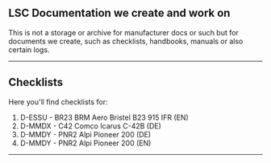 ## LSC Documentation we create and work on

This is not a storage or archive for manufacturer docs or such but for documents we create, such as checklists, handbooks, manuals or also certain logs.

---

## Checklists

Here you'll find checklists for:

1. D-ESSU - BR23 BRM Aero Bristel B23 915 IFR (EN)
2. D-MMDX - C42  Comco Icarus C-42B  (DE)
3. D-MMDY - PNR2 Alpi Pioneer 200 (DE)
4. D-MMDY - PNR2 Alpi Pioneer 200 (EN)
   
---
